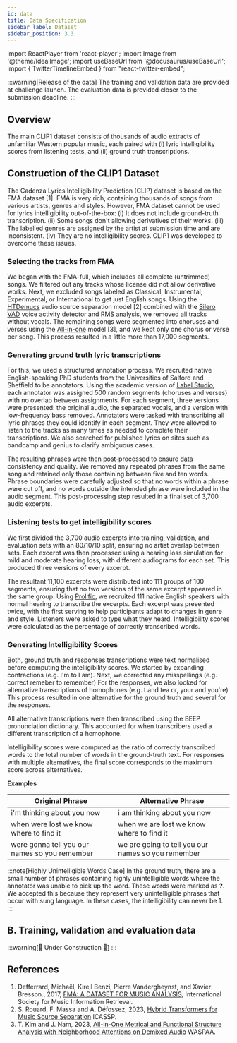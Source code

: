 ```yaml
---
id: data
title: Data Specification
sidebar_label: Dataset
sidebar_position: 3.3
---
```

import ReactPlayer from 'react-player';
import Image from '@theme/IdealImage';
import useBaseUrl from '@docusaurus/useBaseUrl';
import { TwitterTimelineEmbed } from "react-twitter-embed";

:::warning[Release of the data]
The training and validation data are provided at challenge launch. 
The evaluation data is provided closer to the submission deadline.
:::

## Overview

The main CLIP1 dataset consists of thousands of audio extracts of unfamiliar Western popular music, each paired with (i) lyric intelligibility scores from listening tests, and (ii) ground truth transcriptions.

## Construction of the CLIP1 Dataset

The Cadenza Lyrics Intelligibility Prediction (CLIP) dataset is based on the FMA dataset [1].
FMA is very rich, containing thousands of songs from various artists, genres and styles.
However, FMA dataset cannot be used for lyrics intelligibility out-of-the-box: (i) It does not include ground-truth transcription. (ii) Some songs don't allowing derivatives of their works. (iii) The labelled genres are assigned by the artist at submission time and are inconsistent. (iv) They are no intelligibility scores. 
CLIP1 was developed to overcome these issues.

### Selecting the tracks from FMA

We began with the FMA-full, which includes all complete (untrimmed) songs. We filtered out any tracks whose license did not allow derivative works. Next, we excluded songs labeled as Classical, Instrumental, Experimental, or International to get just English songs. 
Using the [HTDemucs](https://github.com/facebookresearch/demucs?tab=readme-ov-file) audio source separation model [2] combined with the [Silero VAD](https://github.com/snakers4/silero-vad) voice activity detector and RMS analysis, we removed all tracks without vocals. 
The remaining songs were segmented into choruses and verses using the [All-in-one](https://github.com/mir-aidj/all-in-one) model [3], and we kept only one chorus or verse per song. 
This process resulted in a little more than 17,000 segments.

### Generating ground truth lyric transcriptions

For this, we used a structured annotation process. We recruited native English-speaking PhD students from the Universities of Salford and Sheffield to be annotators. 
Using the academic version of [Label Studio](https://labelstud.io), each annotator was assigned 500 random segments (choruses and verses) with no overlap between assignments. 
For each segment, three versions were presented: the original audio, the separated vocals, and a version with low-frequency bass removed. 
Annotators were tasked with transcribing all lyric phrases they could identify in each segment. They were allowed to listen to the tracks as many times as needed to complete their transcriptions. We also searched for published lyrics on sites such as bandcamp and genius to clarify ambiguous cases.

The resulting phrases were then post-processed to ensure data consistency and quality. 
We removed any repeated phrases from the same song and retained only those containing between five and ten words. 
Phrase boundaries were carefully adjusted so that no words within a phrase were cut off, and no words outside the intended phrase were included in the audio segment.
This post-processing step resulted in a final set of 3,700 audio excerpts.

### Listening tests to get intelligibility scores

We first divided the 3,700 audio excerpts into training, validation, and evaluation sets with an 80/10/10 split, ensuring no artist overlap between sets. 
Each excerpt was then processed using a hearing loss simulation for mild and moderate hearing loss, with different audiograms for each set. This produced three versions of every excerpt.

The resultant 11,100 excerpts were distributed into 111 groups of 100 segments, ensuring that no two versions of the same excerpt appeared in the same group. 
Using [Prolific](https://www.prolific.com/), we recruited 111 native English speakers with normal hearing to transcribe the excerpts. 
Each excerpt was presented twice, with the first serving to help participants adapt to changes in genre and style. Listeners were asked to type what they heard. Intelligibility scores were calculated as the percentage of correctly transcribed words.

### Generating Intelligibility Scores

Both, ground truth and responses transcriptions were text normalised before computing the intelligibility scores.
We started by expanding contractions (e.g. I'm to I am). 
Next, we corrected any misspellings (e.g. correct remeber to remember)
For the responses, we also looked for alternative transcriptions of homophones (e.g. t and tea or, your and you're)
This process resulted in one alternative for the ground truth and several for the responses.

All alternative transcriptions were then transcribed using the BEEP pronunciation dictionary. 
This accounted for when transcribers used a different transcription of a homophone.

Intelligibility scores were computed as the ratio of correctly transcribed words to the total number of words in the ground-truth text.
For responses with multiple alternatives, the final score corresponds to the maximum score across alternatives.

**Examples**

| Original Phrase                               | Alternative Phrase                                 | 
|-----------------------------------------------|----------------------------------------------------|
| i'm thinking about you now                    | i am thinking about you now                        |
| when were lost we know where to find it       | when we are lost we know where to find it          |
| were gonna tell you our names so you remember | we are going to tell you our names so you remember |


:::note[Highly Unintelligible Words Case]
In the ground truth, there are a small number of phrases containing highly unintelligible words where the annotator was unable to pick up the word. These words were marked as **?**.
We accepted this because they represent very unintelligible phrases that occur with sung language. In these cases, the intelligibility can never be 1.
:::

## B. Training, validation and evaluation data

:::warning[🚧 Under Construction 🚧]
:::


## References

1. Defferrard, Michaël, Kirell Benzi, Pierre Vandergheynst, and Xavier Bresson., 2017, [FMA: A DATASET FOR MUSIC ANALYSIS](https://archives.ismir.net/ismir2017/paper/000075.pdf), International Society for Music Information Retrieval.
2. S. Rouard, F. Massa and A. Défossez, 2023, [Hybrid Transformers for Music Source Separation](https://ieeexplore.ieee.org/document/10096956) ICASSP.
3. T. Kim and J. Nam, 2023, [All-in-One Metrical and Functional Structure Analysis with Neighborhood Attentions on Demixed Audio](https://ieeexplore.ieee.org/document/10248148) WASPAA.
